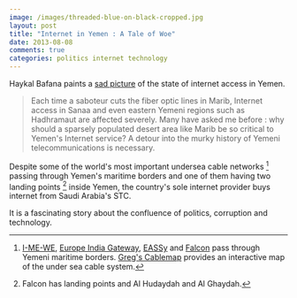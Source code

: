 ```yaml
---
image: /images/threaded-blue-on-black-cropped.jpg
layout: post
title: "Internet in Yemen : A Tale of Woe"
date: 2013-08-08
comments: true
categories: politics internet technology
---
```

Haykal Bafana paints a [sad picture](http://blog.haykal.sg/index.php/yemen1/20-ec/20-internet-in-yemen-a-tale-of-woe) of the state of internet access in Yemen.

> Each time a saboteur cuts the fiber optic lines in Marib, Internet access in Sanaa and even eastern Yemeni regions such as Hadhramaut are affected severely. Many have asked me before : why should a sparsely populated desert area like Marib be so critical to Yemen's Internet service? A detour into the murky history of Yemeni telecommunications is necessary.

<!--more-->

Despite some of the world's most important undersea cable networks [^1] passing through Yemen's maritime borders and one of them having two landing points [^2] inside Yemen, the country's sole internet provider buys internet from Saudi Arabia's STC.

It is a fascinating story about the confluence of politics, corruption and technology.

[^1]: [I-ME-WE](http://en.wikipedia.org/wiki/I-ME-WE), [Europe India Gateway](http://en.wikipedia.org/wiki/Europe_India_Gateway), [EASSy](http://en.wikipedia.org/wiki/EASSy) and [Falcon](http://en.wikipedia.org/wiki/Fiber-Optic_Link_Around_the_Globe#Segment_FLAG_Alcatel-Lucent_Optical_Network_.28FALCON.29) pass through Yemeni maritime borders. [Greg's Cablemap](http://www.cablemap.info/) provides an interactive map of the under sea cable system.
[^2]: Falcon has landing points and Al Hudaydah and Al Ghaydah.
